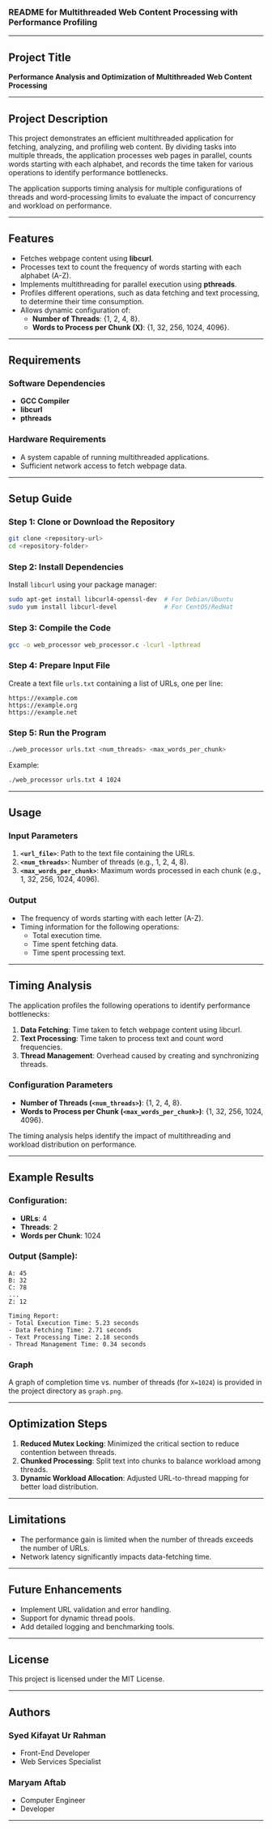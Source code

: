 ### README for Multithreaded Web Content Processing with Performance Profiling  

---

## Project Title  
**Performance Analysis and Optimization of Multithreaded Web Content Processing**  

---

## Project Description  
This project demonstrates an efficient multithreaded application for fetching, analyzing, and profiling web content. By dividing tasks into multiple threads, the application processes web pages in parallel, counts words starting with each alphabet, and records the time taken for various operations to identify performance bottlenecks.  

The application supports timing analysis for multiple configurations of threads and word-processing limits to evaluate the impact of concurrency and workload on performance.  

---

## Features  
- Fetches webpage content using **libcurl**.  
- Processes text to count the frequency of words starting with each alphabet (A-Z).  
- Implements multithreading for parallel execution using **pthreads**.  
- Profiles different operations, such as data fetching and text processing, to determine their time consumption.  
- Allows dynamic configuration of:  
  - **Number of Threads**: {1, 2, 4, 8}.  
  - **Words to Process per Chunk (X)**: {1, 32, 256, 1024, 4096}.  

---

## Requirements  
### Software Dependencies  
- **GCC Compiler**  
- **libcurl**  
- **pthreads**  

### Hardware Requirements  
- A system capable of running multithreaded applications.  
- Sufficient network access to fetch webpage data.  

---

## Setup Guide  

### Step 1: Clone or Download the Repository  
```bash  
git clone <repository-url>  
cd <repository-folder>  
```  

### Step 2: Install Dependencies  
Install `libcurl` using your package manager:  
```bash  
sudo apt-get install libcurl4-openssl-dev  # For Debian/Ubuntu  
sudo yum install libcurl-devel             # For CentOS/RedHat  
```  

### Step 3: Compile the Code  
```bash  
gcc -o web_processor web_processor.c -lcurl -lpthread  
```  

### Step 4: Prepare Input File  
Create a text file `urls.txt` containing a list of URLs, one per line:  
```text  
https://example.com  
https://example.org  
https://example.net  
```  

### Step 5: Run the Program  
```bash  
./web_processor urls.txt <num_threads> <max_words_per_chunk>  
```  
Example:  
```bash  
./web_processor urls.txt 4 1024  
```  

---

## Usage  

### Input Parameters  
1. **`<url_file>`**: Path to the text file containing the URLs.  
2. **`<num_threads>`**: Number of threads (e.g., 1, 2, 4, 8).  
3. **`<max_words_per_chunk>`**: Maximum words processed in each chunk (e.g., 1, 32, 256, 1024, 4096).  

### Output  
- The frequency of words starting with each letter (A-Z).  
- Timing information for the following operations:  
  - Total execution time.  
  - Time spent fetching data.  
  - Time spent processing text.  

---

## Timing Analysis  
The application profiles the following operations to identify performance bottlenecks:  
1. **Data Fetching**: Time taken to fetch webpage content using libcurl.  
2. **Text Processing**: Time taken to process text and count word frequencies.  
3. **Thread Management**: Overhead caused by creating and synchronizing threads.  

### Configuration Parameters  
- **Number of Threads (`<num_threads>`)**: {1, 2, 4, 8}.  
- **Words to Process per Chunk (`<max_words_per_chunk>`)**: {1, 32, 256, 1024, 4096}.  

The timing analysis helps identify the impact of multithreading and workload distribution on performance.  

---

## Example Results  

### Configuration:  
- **URLs**: 4  
- **Threads**: 2  
- **Words per Chunk**: 1024  

### Output (Sample):  
```text  
A: 45  
B: 32  
C: 78  
...  
Z: 12  

Timing Report:  
- Total Execution Time: 5.23 seconds  
- Data Fetching Time: 2.71 seconds  
- Text Processing Time: 2.18 seconds  
- Thread Management Time: 0.34 seconds  
```  

### Graph  
A graph of completion time vs. number of threads (for `X=1024`) is provided in the project directory as `graph.png`.  

---

## Optimization Steps  
1. **Reduced Mutex Locking**: Minimized the critical section to reduce contention between threads.  
2. **Chunked Processing**: Split text into chunks to balance workload among threads.  
3. **Dynamic Workload Allocation**: Adjusted URL-to-thread mapping for better load distribution.  

---

## Limitations  
- The performance gain is limited when the number of threads exceeds the number of URLs.  
- Network latency significantly impacts data-fetching time.  

---

## Future Enhancements  
- Implement URL validation and error handling.  
- Support for dynamic thread pools.  
- Add detailed logging and benchmarking tools.  

---

## License  
This project is licensed under the MIT License.  

---


## Authors  
### **Syed Kifayat Ur Rahman**  
- Front-End Developer  
- Web Services Specialist  

### **Maryam Aftab**  
- Computer Engineer  
- Developer  

---  